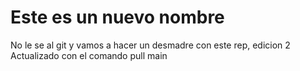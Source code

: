 # Este es un nuevo nombre
No le se al git y vamos a hacer un desmadre con este rep, edicion 2
Actualizado con el comando pull
main